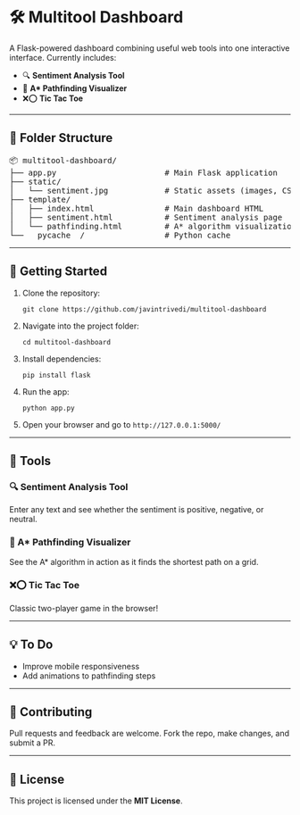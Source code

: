 <h1>🛠️ Multitool Dashboard</h1>

<p>A Flask-powered dashboard combining useful web tools into one interactive interface. Currently includes:</p>

<ul>
  <li>🔍 <strong>Sentiment Analysis Tool</strong></li>
  <li>🧭 <strong>A* Pathfinding Visualizer</strong></li>
  <li>❌⭕ <strong>Tic Tac Toe</strong></li>
</ul>

<hr>

<h2>📁 Folder Structure</h2>

<pre>
📦 multitool-dashboard/
├── app.py                       # Main Flask application
├── static/
│   └── sentiment.jpg            # Static assets (images, CSS, JS)
├── template/
│   ├── index.html               # Main dashboard HTML
│   ├── sentiment.html           # Sentiment analysis page
│   └── pathfinding.html         # A* algorithm visualization
└── __pycache__/                 # Python cache
</pre>

<hr>

<h2>🚀 Getting Started</h2>

<ol>
  <li>Clone the repository:</li>
  <pre><code>git clone https://github.com/javintrivedi/multitool-dashboard</code></pre>

  <li>Navigate into the project folder:</li>
  <pre><code>cd multitool-dashboard</code></pre>

  <li>Install dependencies:</li>
  <pre><code>pip install flask</code></pre>

  <li>Run the app:</li>
  <pre><code>python app.py</code></pre>

  <li>Open your browser and go to <code>http://127.0.0.1:5000/</code></li>
</ol>

<hr>

<h2>🌟 Tools</h2>

<h3>🔍 Sentiment Analysis Tool</h3>
<p>Enter any text and see whether the sentiment is positive, negative, or neutral.</p>

<h3>🧭 A* Pathfinding Visualizer</h3>
<p>See the A* algorithm in action as it finds the shortest path on a grid.</p>

<h3>❌⭕ Tic Tac Toe</h3>
<p>Classic two-player game in the browser!</p>

<hr>

<h2>💡 To Do</h2>
<ul>
  <li>Improve mobile responsiveness</li>
  <li>Add animations to pathfinding steps</li>
</ul>

<hr>

<h2>🤝 Contributing</h2>
<p>Pull requests and feedback are welcome. Fork the repo, make changes, and submit a PR.</p>

<hr>

<h2>📜 License</h2>
<p>This project is licensed under the <strong>MIT License</strong>.</p>
